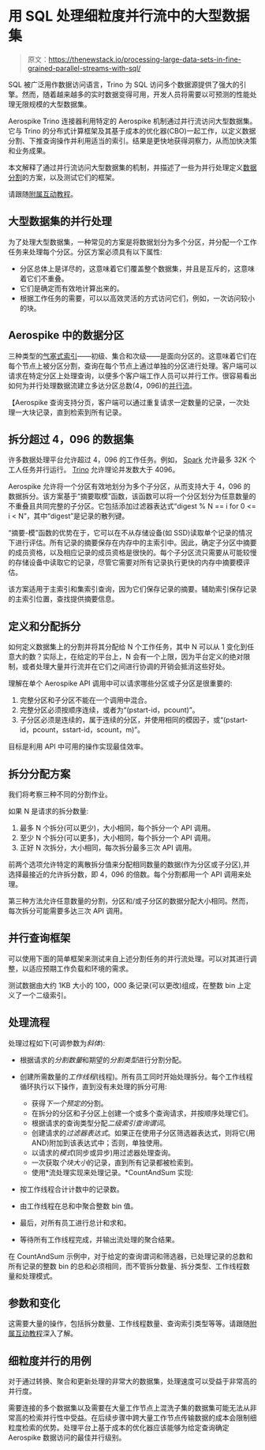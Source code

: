 # 用 SQL 处理细粒度并行流中的大型数据集

> 原文：<https://thenewstack.io/processing-large-data-sets-in-fine-grained-parallel-streams-with-sql/>

SQL 被广泛用作数据访问语言，Trino 为 SQL 访问多个数据源提供了强大的引擎。然而，随着越来越多的实时数据变得可用，开发人员将需要以可预测的性能处理无限规模的大型数据集。

Aerospike Trino 连接器利用特定的 Aerospike 机制通过并行流访问大型数据集。它与 Trino 的分布式计算框架及其基于成本的优化器(CBO)一起工作，以定义数据分割、下推查询操作并利用适当的索引。结果是更快地获得洞察力，从而加快决策和业务成果。

本文解释了通过并行流访问大型数据集的机制，并描述了一些为并行处理定义[数据分割](https://thenewstack.io/aerospike-database-6-secondary-index-queries-json-and-more/)的方案，以及测试它们的框架。

请跟随[附属互动教程](https://developer.aerospike.com/tutorials/java/query_splits)。

## 大型数据集的并行处理

为了处理大型数据集，一种常见的方案是将数据划分为多个分区，并分配一个工作任务来处理每个分区。分区方案必须具有以下属性:

*   分区总体上是详尽的，这意味着它们覆盖整个数据集，并且是互斥的，这意味着它们不重叠。
*   它们是确定而有效地计算出来的。
*   根据工作任务的需要，可以以高效灵活的方式访问它们，例如，一次访问较小的块。

## Aerospike 中的数据分区

三种类型的[气塞式索引](https://docs.aerospike.com/server/operations/manage/indexes)——初级、集合和次级——是面向分区的。这意味着它们在每个节点上被分区分割，查询在每个节点上通过单独的分区进行处理。客户端可以请求在特定分区上处理查询，以便多个客户端工作人员可以并行工作。很容易看出如何为并行处理数据流建立多达分区总数(4，096)的[并行流](https://thenewstack.io/accelerating-sql-queries-on-a-modern-real-time-database/)。

【Aerospike 查询支持分页，客户端可以通过重复请求一定数量的记录，一次处理一大块记录，直到检索到所有记录。

## 拆分超过 4，096 的数据集

许多数据处理平台允许超过 4，096 的工作任务。例如， [Spark](https://developer.aerospike.com/tutorials/spark-conn) 允许最多 32K 个工人任务并行运行。 [Trino](https://developer.aerospike.com/blog/aerospike-trino-connector-chapter-two) 允许理论并发数大于 4096。

Aerospike 允许将一个分区有效地划分为多个子分区，从而支持大于 4，096 的数据拆分。该方案基于“摘要取模”函数，该函数可以将一个分区划分为任意数量的不重叠且共同完整的子分区。它包括添加过滤器表达式“digest % N == i for 0 <= i < N”，其中“digest”是记录的散列键。

“摘要-模”函数的优势在于，它可以在不从存储设备(如 SSD)读取单个记录的情况下进行评估。所有记录的摘要保存在内存中的主索引中。因此，确定子分区中摘要的成员资格，以及相应记录的成员资格是很快的。每个子分区流只需要从可能较慢的存储设备中读取它的记录，尽管它需要对所有记录执行更快的内存中摘要模评估。

该方案适用于主索引和集索引查询，因为它们保存记录的摘要。辅助索引保存记录的主索引位置，查找提供摘要信息。

## 定义和分配拆分

如何定义数据集上的分割并将其分配给 N 个工作任务，其中 N 可以从 1 变化到任意大的数？实际上，在给定的平台上，N 会有一个上限，因为平台定义的绝对限制，或者处理大量并行流并在它们之间进行协调的开销会抵消这些好处。

理解在单个 Aerospike API 调用中可以请求哪些分区或子分区是很重要的:

1.  完整分区和子分区不能在一个调用中混合。
2.  完整分区必须按顺序连续，或者为“(pstart-id，pcount)”。
3.  子分区必须是连续的，属于连续的分区，并使用相同的模因子，或“(pstart-id，pcount，sstart-id，scount，m)”。

目标是利用 API 中可用的操作实现最佳效率。

## 拆分分配方案

我们将考察三种不同的分割作业。

如果 N 是请求的拆分数量:

1.  最多 N 个拆分(可以更少)，大小相同，每个拆分一个 API 调用。
2.  至少 N 个拆分(可以更多)，大小相同，每个拆分一个 API 调用。
3.  正好 N 次拆分，大小相同，每次拆分最多三次 API 调用。

前两个选项允许特定的离散拆分值来分配相同数量的数据(作为分区或子分区),并选择最接近的允许拆分数，即 4，096 的倍数。每个分割都用一个 API 调用来处理。

第三种方法允许任意数量的分割，分区和/或子分区的数据分配大小相同。然而，每次拆分可能需要多达三次 API 调用。

## 并行查询框架

可以使用下面的简单框架来测试来自上述分割任务的并行流处理。可以对其进行调整，以适应预期工作负载和环境的需求。

测试数据由大约 1KB 大小的 100，000 条记录(可以更改)组成，在整数 bin 上定义了一个二级索引。

## 处理流程

处理过程如下(可调参数为*斜体*):

*   根据请求的*分割数量*和期望的*分割类型*进行分割分配。
*   创建所需数量的*工作线程*(线程)。所有员工同时开始处理拆分。每个工作线程循环执行以下操作，直到没有未处理的拆分可用:
    *   获得*下一个预定的*分割。
    *   在拆分的分区和子分区上创建一个或多个查询请求，并按顺序处理它们。
    *   根据请求的查询类型分配*二级索引查询谓词*。
    *   创建请求的*过滤器表达式*。如果正在使用子分区筛选器表达式，则将它(用 AND)附加到该表达式中；否则，单独使用。
    *   以请求的*模式*(同步或异步)用过滤器处理查询。
    *   一次获取*个块大小*的记录，直到所有记录都被检索到。
    *   使用*流处理实现来处理记录。*CountAndSum 实现:

*   按工作线程合计计数中的记录数。
*   由工作线程在总和中聚合整数 bin 值。
*   最后，对所有员工进行总计和求和。
*   等待所有工作线程完成，并输出流处理的聚合结果。

在 CountAndSum 示例中，对于给定的查询谓词和筛选器，已处理记录的总数和所有记录的整数 bin 的总和必须相同，而不管拆分数量、拆分类型、工作线程数量和处理模式。

## 参数和变化

这需要大量的操作，包括拆分数量、工作线程数量、查询索引类型等等。请跟随[附属互动教程](https://developer.aerospike.com/tutorials/java/query_splits)深入了解。

## 细粒度并行的用例

对于通过转换、聚合和更新处理的非常大的数据集，处理速度可以受益于非常高的并行度。

需要连接的多个数据集以及需要在大量工作节点上混洗子集的数据集可能无法从非常高的检索并行性中受益。在后续步骤中跨大量工作节点传输数据的成本会限制细粒度检索的优势。处理平台上基于成本的优化器应该能够为给定查询确定 Aerospike 数据访问的最佳并行级别。

<svg xmlns:xlink="http://www.w3.org/1999/xlink" viewBox="0 0 68 31" version="1.1"><title>Group</title> <desc>Created with Sketch.</desc></svg>